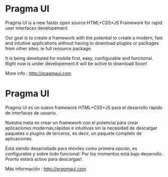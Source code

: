 Pragma UI
========

Pragma UI is a new faster open source HTML+CSS+JS Framework for rapid user interfaces developement.

Our goal is to create a framework with the potential to create a modern, fast and intuitive applications without having to download plugins or packages from other sites; ie full resource package.

It is being developed for mobile first, easy, configurable and functional.
Right now is under developement.It will be active to download Soon!

More info : http://pragmaui.com

Pragma UI
========
Pragma UI es un nuevo framework HTML+CSS+JS para el desarrollo rápido de interfaces  de usuario.

Nuestra meta es crear un framework con el potencial para crear aplicaciones modernas,rápidas e intuitivas sin la necesidad de descargar paquetes o plugins de terceros, es decir, un paquete completo de aplicaciones.

Está siendo desarrollado para móviles como primera opción, es configurable y sobre todo funcional.
Por los momentos está bajo desarrollo. Pronto estará activo para descargas!.

Más información : http://pragmaui.com




